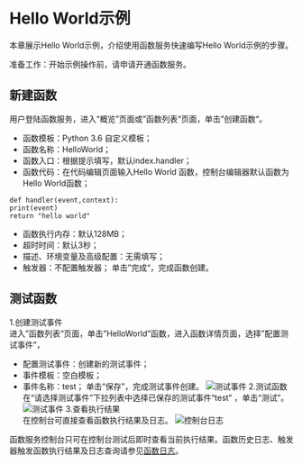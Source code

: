 # Hello World示例
本章展示Hello World示例，介绍使用函数服务快速编写Hello World示例的步骤。

准备工作：开始示例操作前，请申请开通函数服务。

## 新建函数
用户登陆函数服务，进入“概览”页面或”函数列表“页面，单击”创建函数“。

  * 函数模板：Python 3.6 自定义模板；<br>
  * 函数名称：HelloWorld；<br>
  * 函数入口：根据提示填写，默认index.handler；<br>  
  * 函数代码：在代码编辑页面输入Hello World 函数，控制台编辑器默认函数为Hello World函数；<br>
  
 
  ```
def handler(event,context):
print(event)
return "hello world"
```
     
  * 函数执行内存：默认128MB；  
  * 超时时间：默认3秒； 
  * 描述、环境变量及高级配置：无需填写；  
  * 触发器：不配置触发器；
    单击”完成“，完成函数创建。

## 测试函数 
1.创建测试事件<br>
进入”函数列表“页面，单击”HelloWorld“函数，进入函数详情页面，选择”配置测试事件”，
* 配置测试事件：创建新的测试事件；
* 事件模板：空白模板；
* 事件名称：test；
单击“保存”，完成测试事件创建。 
![测试事件](https://github.com/jdcloudcom/cn/blob/functionservice/image/Elastic-Compute/functionservice/hello%20world%20test.PNG)
2.测试函数<br>
在“请选择测试事件”下拉列表中选择已保存的测试事件“test” ，单击“测试”。
![测试事件](https://github.com/jdcloudcom/cn/blob/functionservice/image/Elastic-Compute/functionservice/testwork.png)
3.查看执行结果<br>
在控制台可直接查看函数执行结果及日志。
![控制台日志](https://github.com/jdcloudcom/cn/blob/functionservice/image/Elastic-Compute/functionservice/log1.PNG)

函数服务控制台只可在控制台测试后即时查看当前执行结果。函数历史日志、触发器触发函数执行结果及日志查询请参见[函数日志](../Operation-Guide/function-log.md)。



